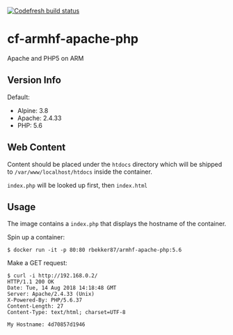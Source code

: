[![Codefresh build status]( https://g.codefresh.io/api/badges/pipeline/arm_alpha/ruanbekker%2Fcf-armhf-apache-php%2Fcf-armhf-apache-php?branch=master&key=eyJhbGciOiJIUzI1NiJ9.NWI0NGRjNmExZDVkMDYwMDAxZDI4NWJl.npctK3AbmWlwYzvnK_U6qv-4XBNMqrEyCoGVbFPeMjY&type=cf-1)]( https://g.codefresh.io/repositories/ruanbekker/cf-armhf-apache-php/builds?filter=trigger:build;branch:master;service:5b72e51aaedcd03c1eccbe2b~cf-armhf-apache-php)

# cf-armhf-apache-php
Apache and PHP5 on ARM

## Version Info

Default:
- Alpine: 3.8
- Apache: 2.4.33
- PHP: 5.6

## Web Content

Content should be placed under the `htdocs` directory which will be shipped to `/var/www/localhost/htdocs` inside the container.

`index.php` will be looked up first, then `index.html`

## Usage

The image contains a `index.php` that displays the hostname of the container.

Spin up a container:

```
$ docker run -it -p 80:80 rbekker87/armhf-apache-php:5.6
```

Make a GET request:

```
$ curl -i http://192.168.0.2/
HTTP/1.1 200 OK
Date: Tue, 14 Aug 2018 14:18:48 GMT
Server: Apache/2.4.33 (Unix)
X-Powered-By: PHP/5.6.37
Content-Length: 27
Content-Type: text/html; charset=UTF-8

My Hostname: 4d70857d1946
```
